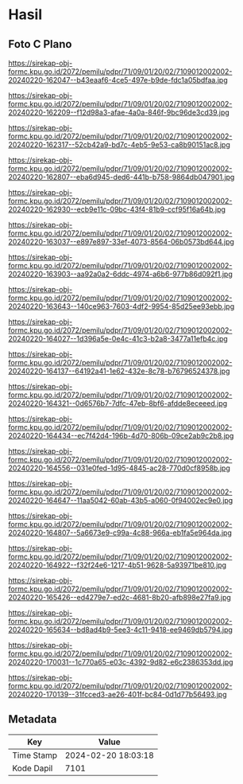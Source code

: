 # Hasil

## Foto C Plano

https://sirekap-obj-formc.kpu.go.id/2072/pemilu/pdpr/71/09/01/20/02/7109012002002-20240220-162047--b43eaaf6-4ce5-497e-b9de-fdc1a05bdfaa.jpg

https://sirekap-obj-formc.kpu.go.id/2072/pemilu/pdpr/71/09/01/20/02/7109012002002-20240220-162209--f12d98a3-afae-4a0a-846f-9bc96de3cd39.jpg

https://sirekap-obj-formc.kpu.go.id/2072/pemilu/pdpr/71/09/01/20/02/7109012002002-20240220-162317--52cb42a9-bd7c-4eb5-9e53-ca8b90151ac8.jpg

https://sirekap-obj-formc.kpu.go.id/2072/pemilu/pdpr/71/09/01/20/02/7109012002002-20240220-162807--eba6d945-ded6-441b-b758-9864db047901.jpg

https://sirekap-obj-formc.kpu.go.id/2072/pemilu/pdpr/71/09/01/20/02/7109012002002-20240220-162930--ecb9e11c-09bc-43f4-81b9-ccf95f16a64b.jpg

https://sirekap-obj-formc.kpu.go.id/2072/pemilu/pdpr/71/09/01/20/02/7109012002002-20240220-163037--e897e897-33ef-4073-8564-06b0573bd644.jpg

https://sirekap-obj-formc.kpu.go.id/2072/pemilu/pdpr/71/09/01/20/02/7109012002002-20240220-163903--aa92a0a2-6ddc-4974-a6b6-977b86d092f1.jpg

https://sirekap-obj-formc.kpu.go.id/2072/pemilu/pdpr/71/09/01/20/02/7109012002002-20240220-163643--140ce963-7603-4df2-9954-85d25ee93ebb.jpg

https://sirekap-obj-formc.kpu.go.id/2072/pemilu/pdpr/71/09/01/20/02/7109012002002-20240220-164027--1d396a5e-0e4c-41c3-b2a8-3477a11efb4c.jpg

https://sirekap-obj-formc.kpu.go.id/2072/pemilu/pdpr/71/09/01/20/02/7109012002002-20240220-164137--64192a41-1e62-432e-8c78-b76796524378.jpg

https://sirekap-obj-formc.kpu.go.id/2072/pemilu/pdpr/71/09/01/20/02/7109012002002-20240220-164321--0d6576b7-7dfc-47eb-8bf6-afdde8eceeed.jpg

https://sirekap-obj-formc.kpu.go.id/2072/pemilu/pdpr/71/09/01/20/02/7109012002002-20240220-164434--ec7f42d4-196b-4d70-806b-09ce2ab9c2b8.jpg

https://sirekap-obj-formc.kpu.go.id/2072/pemilu/pdpr/71/09/01/20/02/7109012002002-20240220-164556--031e0fed-1d95-4845-ac28-770d0cf8958b.jpg

https://sirekap-obj-formc.kpu.go.id/2072/pemilu/pdpr/71/09/01/20/02/7109012002002-20240220-164647--11aa5042-60ab-43b5-a060-0f94002ec9e0.jpg

https://sirekap-obj-formc.kpu.go.id/2072/pemilu/pdpr/71/09/01/20/02/7109012002002-20240220-164807--5a6673e9-c99a-4c88-966a-eb1fa5e964da.jpg

https://sirekap-obj-formc.kpu.go.id/2072/pemilu/pdpr/71/09/01/20/02/7109012002002-20240220-164922--f32f24e6-1217-4b51-9628-5a93971be810.jpg

https://sirekap-obj-formc.kpu.go.id/2072/pemilu/pdpr/71/09/01/20/02/7109012002002-20240220-165426--ed4279e7-ed2c-4681-8b20-afb898e27fa9.jpg

https://sirekap-obj-formc.kpu.go.id/2072/pemilu/pdpr/71/09/01/20/02/7109012002002-20240220-165634--bd8ad4b9-5ee3-4c11-9418-ee9469db5794.jpg

https://sirekap-obj-formc.kpu.go.id/2072/pemilu/pdpr/71/09/01/20/02/7109012002002-20240220-170031--1c770a65-e03c-4392-9d82-e6c2386353dd.jpg

https://sirekap-obj-formc.kpu.go.id/2072/pemilu/pdpr/71/09/01/20/02/7109012002002-20240220-170139--31fcced3-ae26-401f-bc84-0d1d77b56493.jpg


## Metadata

| Key        | Value               |
| ---------- | ------------------- |
| Time Stamp | 2024-02-20 18:03:18 |
| Kode Dapil | 7101                |




